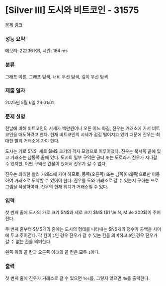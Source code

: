 # [Silver III] 도시와 비트코인 - 31575 

[문제 링크](https://www.acmicpc.net/problem/31575) 

### 성능 요약

메모리: 22236 KB, 시간: 184 ms

### 분류

그래프 이론, 그래프 탐색, 너비 우선 탐색, 깊이 우선 탐색

### 제출 일자

2025년 5월 6일 23:01:01

### 문제 설명

<p>전날에 비해 비트코인의 시세가 백만원이나 오른 어느 아침, 진우는 거래소에 가서 비트코인을 매도하려고 한다. 현재 비트코인의 시세가 점점 떨어지고 있기 때문에 진우는 최대한 빨리 거래소에 가야 한다.</p>

<p>도시는 가로 $N$, 세로 $M$ 크기의 격자 모양으로 이루어졌다. 진우는 북서쪽 끝에 있고 거래소는 남동쪽 끝에 있다. 도시의 일부 구역은 공터 또는 도로라서 진우가 지나갈 수 있지만, 어떤 구역은 건물이 있어서 진우가 갈 수 없다.</p>

<p>진우는 최대한 빨리 거래소에 가야 하므로, 동쪽(오른쪽) 또는 남쪽(아래쪽)으로만 이동하여 거래소로 도착할 수 있어야 한다. 진우를 도와 거래소로 갈 수 있는지 구하는 프로그램을 작성하여라. 진우의 현재 위치가 거래소일 수 있다.</p>

### 입력 

 <p>첫 번째 줄에 도시의 가로 크기 $N$과 세로 크기 $M$ ($1 \le N, M \le 300$)이 주어진다.</p>

<p>두 번째 줄부터 $M$개의 줄에는 도시의 형태를 나타내는 $N$개의 정수가 공백을 사이에 두고 주어진다. 각 칸이 <code>1</code>인 경우 진우가 갈 수 있는 칸을 의미하고 <code>0</code>인 경우 진우가 갈 수 없는 칸을 의미한다.</p>

<p>왼쪽 위의 끝 칸과 오른쪽 아래의 끝 칸은 모두 <code>1</code>이다.</p>

### 출력 

 <p>첫 번째 줄에 진우가 거래소로 갈 수 있으면 <code>Yes</code>를, 그렇지 않으면 <code>No</code>를 출력한다.</p>

